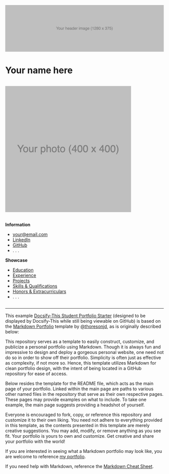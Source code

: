 ![Header image](/images/header.jpg ':class=header-image-full-width :no-zoom')

# Your name here

<div class="row reverse-columns">
<div class="column">

![Headshot](images/photo.jpg)

</div>
<div class="column">

**Information**  

- your@email.com
- [LinkedIn](https://www.linkedin.com)
- [GitHub](https://github.com)
- . . .

**Showcase**

- [Education](education.md)
- [Experience](experience.md)
- [Projects](projects.md)
- [Skills & Qualifications](qualifications.md)
- [Honors & Extracurriculars](extracurriculars.md)
- . . .

</div>
</div>

<!-- This line and everything below it can be deleted -->

---

This example [Docsify-This Student Portfolio Starter](https://github.com/paulhibbitts/docsify-this-markdown-portfolio-starter) (designed to be displayed by Docsify-This while still being viewable on GitHub) is based on the [Markdown Portfolio](https://github.com/thoresonjd/markdown-portfolio-template) template by [@thoresonjd](https://github.com/thoresonjd), as is originally described below:

This repository serves as a template to easily construct, customize, and publicize a personal portfolio using Markdown. Though it is always fun and impressive to design and deploy a gorgeous personal website, one need not do so in order to show off their portfolio. Simplicity is often just as effective as complexity, if not more so. Hence, this template utilizes Markdown for clean portfolio design, with the intent of being located in a GitHub repository for ease of access.

Below resides the template for the README file, which acts as the main page of your portfolio. Linked within the main page are paths to various other named files in the repository that serve as their own respective pages. These pages may provide examples on what to include. To take one example, the main page suggests providing a headshot of yourself.

Everyone is encouraged to fork, copy, or reference this repository and customize it to their own liking. You need not adhere to everything provided in this template, as the contents presented in this template are merely creative suggestions. You may add, modify, or remove anything as you see fit. Your portfolio is yours to own and customize. Get creative and share your portfolio with the world! 

If you are interested in seeing what a Markdown portfolio may look like, you are welcome to reference [my portfolio](https://github.com/thoresonjd/markdown-portfolio).

If you need help with Markdown, reference the [Markdown Cheat Sheet](https://www.markdownguide.org/cheat-sheet).

<div style='display: none'>

# Docsify-This Markdown Portfolio Starter Template

[![Docsify](https://img.shields.io/npm/v/docsify?label=docsify)](https://docsify.js.org/)
[![MIT license](https://img.shields.io/badge/License-MIT-blue.svg)](https://github.com/hibbitts-design/docsify-open-course-starter-kit/blob/main/LICENSE)
<a href="https://discord.gg/zT8eS8ZG">
    <img src="https://img.shields.io/badge/chat-on%20discord-7289DA.svg" alt="Docsify Discord Chat" />
</a>

> This is a student starter portfolio template for use with [Docsify-This.net](https://docsify-this.net/#/) which is designed to be viewable both on GitHub and Docsify-This.

![ Docsify-This Markdown Portfolio Starter Template](https://raw.githubusercontent.com/paulhibbitts/github-repo-images/72eb41a3b346aafded8aacd44a4aede83a4aee1e/docsify-this-markdown-portfolio-starter-template-screenshot.png)
_Figure 1. Docsify-This Markdown Portfolio Starter Template. Explore the resulting standalone web site generated by Docsify-This.net at [https://docsify-this.net/?basePath=https://raw.githubusercontent.com/hibbitts-design/docsify-this-markdown-portfolio-starter/main&homepage=README.md](https://docsify-this.net/?basePath=https://raw.githubusercontent.com/hibbitts-design/docsify-this-markdown-portfolio-starter/main&homepage=README.md)_

How to Use
---

1. Tap **Use this template** in this repository (upper-right green button) and then choose **Create a new repository**

2. Choose the name for your new repository to contain the files and then tap **Create repository**

3. View the **README.md** Markdown file in your newly created repository and copy it's URL

4. Go to https://docsify-this.net and paste the copied URL into the **Markdown File URL** field

5. Select the page options you want (e.g. Font) and tap the **View as Standalone Page** button to view your Markdown file as a web page for sharing or embedding

You can further customize the appearance of your web page by tapping on the **Show More Page Options »** link in the Docsfy-This Web Page Builder.

Docsify-This Examples
---

[Docsify-This Markdown Portfolio Starter Template](https://github.com/hibbitts-design/docsify-this-markdown-portfolio-starter), displayed by Docsify-This as a:  
* [Standalone Site](https://docsify-this.net/?basePath=https://raw.githubusercontent.com/hibbitts-design/docsify-this-markdown-portfolio-starter/main&homepage=README.md "Docsify-This Markdown Starter Portfolio Template")  
* [Standalone Site with automatic light/dark theme switching](https://docsify-this.net/?basePath=https://raw.githubusercontent.com/hibbitts-design/docsify-this-markdown-portfolio-starter/main&homepage=README.md&dark-mode=true "Docsify-This Markdown Starter Portfolio Template")  
* [Standalone Site using the Merriweather font](https://docsify-this.net/?basePath=https://raw.githubusercontent.com/hibbitts-design/docsify-this-markdown-portfolio-starter-template/main&homepage=README.md&font-family=Merriweather,Georgia,serif "Docsify-This Markdown Starter Portfolio Template")
* [Standalone Site using the Merriweather font and red links](https://docsify-this.net/?basePath=https://raw.githubusercontent.com/hibbitts-design/docsify-this-markdown-portfolio-starter/main&homepage=README.md&font-family=Merriweather,Georgia,serif&link-color=cc0000#/ "Docsify-This Markdown Starter Portfolio Template")
* [Standalone Site with zoomable images](https://docsify-this.net/?basePath=https://raw.githubusercontent.com/paulhibbitts/docsify-this-markdown-portfolio-starter/main&homepage=README.md&zoom-images=true "Docsify-This Markdown Starter Portfolio Template")  

</div>